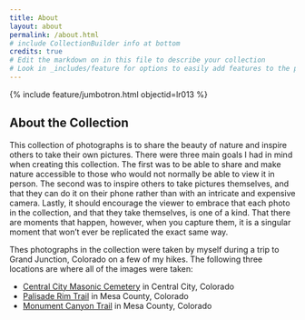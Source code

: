 ```yaml
---
title: About
layout: about
permalink: /about.html
# include CollectionBuilder info at bottom
credits: true
# Edit the markdown on in this file to describe your collection
# Look in _includes/feature for options to easily add features to the page
---
```


{% include feature/jumbotron.html objectid=lr013 %}


## About the Collection

This collection of photographs is to share the beauty of nature and inspire others to take their own pictures. There were three main goals I had in mind when creating this collection. The first was to be able to share and make nature accessible to those who would not normally be able to view it in person. The second was to inspire others to take pictures themselves, and that they can do it on their phone rather than with an intricate and expensive camera. Lastly, it should encourage the viewer to embrace that each photo in the collection, and that they take themselves, is one of a kind. That there are moments that happen, however, when you capture them, it is a singular moment that won’t ever be replicated the exact same way.

Thes photographs in the collection were taken by myself during a trip to Grand Junction, Colorado on a few of my hikes. The following three locations are where all of the images were taken:

- [Central City Masonic Cemetery](http://www.colorado-cemeteries.com/CentralCityMasonic.html) in Central City, Colorado 
- [Palisade Rim Trail](https://www.alltrails.com/trail/us/colorado/palisade-rim-trail) in Mesa County, Colorado
- [Monument Canyon Trail](https://www.alltrails.com/trail/us/colorado/monument-canyon-loop-trail) in Mesa County, Colorado 



